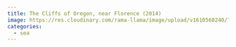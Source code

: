 ```yaml
---
title: The Cliffs of Oregon, near Florence (2014)
image: https://res.cloudinary.com/rama-llama/image/upload/v1610568240/The_Cliffs_vp7nnp.jpg
categories:
  - sea
---
```

